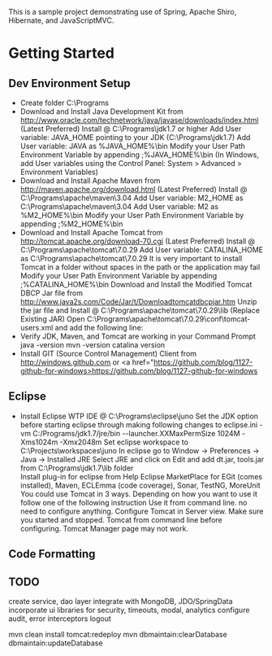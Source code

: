 This is a sample project demonstrating use of Spring, Apache Shiro, Hibernate, and JavaScriptMVC.

# Getting Started

## Dev Environment Setup

* Create folder C:\Programs
* Download and Install Java Development Kit from <a href="http://www.oracle.com/technetwork/java/javase/downloads/index.html">http://www.oracle.com/technetwork/java/javase/downloads/index.html</a> (Latest Preferred)
  Install @ C:\Programs\jdk1.7 or higher
  Add User variable: JAVA_HOME pointing to your JDK (C:\Programs\jdk1.7)
  Add User variable: JAVA as %JAVA_HOME%\bin
  Modify your User Path Environment Variable by appending ;%JAVA_HOME%\bin
  (In Windows, add User variables using the Control Panel: System &gt; Advanced &gt; Environment Variables)
* Download and Install Apache Maven from <a href="http://maven.apache.org/download.html">http://maven.apache.org/download.html</a> (Latest Preferred)
  Install @ C:\Programs\apache\maven\3.04
  Add User variable: M2_HOME as C:\Programs\apache\maven\3.04
  Add User variable: M2 as %M2_HOME%\bin
  Modify your User Path Environment Variable by appending ;%M2_HOME%\bin
* Download and Install Apache Tomcat from <a href="http://tomcat.apache.org/download-70.cgi">http://tomcat.apache.org/download-70.cgi</a> (Latest Preferred)
  Install @ C:\Programs\apache\tomcat\7.0.29
  Add User variable: CATALINA_HOME as C:\Programs\apache\tomcat\7.0.29
  It is very important to install Tomcat in a folder without spaces in the path or the application may fail
  Modify your User Path Environment Variable by appending ;%CATALINA_HOME%\bin
  Download and Install the Modified Tomcat DBCP Jar file from <a href="http://www.java2s.com/Code/Jar/t/Downloadtomcatdbcpjar.htm">http://www.java2s.com/Code/Jar/t/Downloadtomcatdbcpjar.htm</a>
  Unzip the jar file and Install @ C:\Programs\apache\tomcat\7.0.29\lib (Replace Existing JAR)
  Open C:\Programs\apache\tomcat\7.0.29\conf\tomcat-users.xml and add the following line:
    <user username="admin" password="" roles="manager-gui, manager-script, manager-jmx, manager-status"/>
* Verify JDK, Maven, and Tomcat are working in your Command Prompt
  java -version
  mvn -version
  catalina version
* Install GIT (Source Control Management) Client from <a href="http://windows.github.com">http://windows.github.com</a> or <a href="https://github.com/blog/1127-github-for-windows>https://github.com/blog/1127-github-for-windows</a>

## Eclipse

* Install Eclipse WTP IDE @ C:\Programs\eclipse\juno
  Set the JDK option before starting eclipse through making following changes to eclipse.ini
    -vm
    C:/Programs/jdk1.7/jre/bin
    --launcher.XXMaxPermSize
    1024M
    -Xms1024m
    -Xmx2048m
  Set eclipse workspace to C:\Projects\workspaces\juno
  In eclipse go to Window -&gt; Preferences -&gt; Java -&gt; Installed JRE
  Select JRE and click on Edit and add dt.jar, tools.jar from C:\Programs\jdk1.7\lib folder</li>
  Install plug-in for eclipse from Help Eclipse MarketPlace for EGit (comes installed), Maven, ECLEmma  (code coverage), Sonar, TestNG, MoreUnit
  You could use Tomcat in 3 ways. Depending on how you want to use it follow one of the following instruction
    Use it from command line. no need to configure anything.
    Configure Tomcat in Server view. Make sure you started and stopped.
    Tomcat from command line before configuring. Tomcat Manager page may not work.

## Code Formatting



## TODO
create service, dao layer
integrate with MongoDB, JDO/SpringData
incorporate ui libraries for security, timeouts, modal, analytics
configure audit, error interceptors
logout

mvn clean install tomcat:redeploy
mvn dbmaintain:clearDatabase dbmaintain:updateDatabase